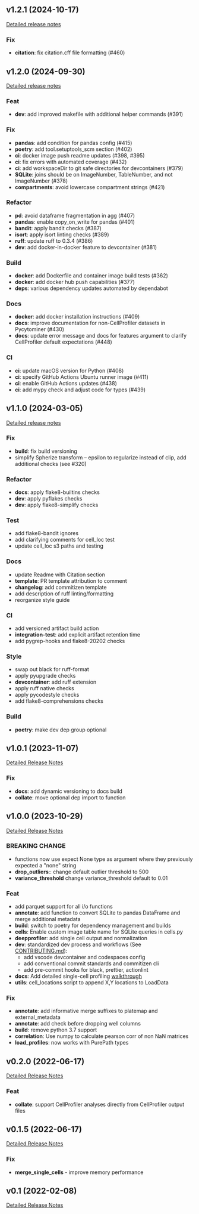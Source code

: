 ## v1.2.1 (2024-10-17)
[Detailed release notes](https://github.com/cytomining/pycytominer/releases/tag/v1.2.1)

### Fix

- **citation**: fix citation.cff file formatting (#460)

## v1.2.0 (2024-09-30)

[Detailed release notes](https://github.com/cytomining/pycytominer/releases/tag/v1.2.0)

### Feat

- **dev**: add improved makefile with additional helper commands (#391)

### Fix

- **pandas**: add condition for pandas config (#415)
- **poetry**: add tool.setuptools_scm section (#402)
- **ci**: docker image push readme updates (#398, #395)
- **ci**: fix errors with automated coverage (#432)
- **ci**: add workspaceDir to git safe directories for devcontainers (#379)
- **SQLite**: joins should be on ImageNumber, TableNumber, and not ImageNumber (#378)
- **compartments**: avoid lowercase compartment strings (#421)

### Refactor

- **pd**: avoid dataframe fragmentation in agg (#407)
- **pandas**: enable copy_on_write for pandas (#401)
- **bandit**: apply bandit checks (#387)
- **isort**: apply isort linting checks (#389)
- **ruff**: update ruff to 0.3.4 (#386)
- **dev**: add docker-in-docker feature to devcontainer (#381)

### Build

- **docker**: add Dockerfile and container image build tests (#362)
- **docker**: add docker hub push capabilities (#377)
- **deps**: various dependency updates automated by dependabot

### Docs

- **docker**: add docker installation instructions (#409)
- **docs**: improve documentation for non-CellProfiler datasets in Pycytominer (#430)
- **docs**: update error message and docs for features argument to clarify CellProfiler default expectations (#448)

### CI

- **ci**: update macOS version for Python (#408)
- **ci**: specify GitHub Actions Ubuntu runner image (#411)
- **ci**: enable GitHub Actions updates (#438)
- **ci**: add mypy check and adjust code for types (#439)

## v1.1.0 (2024-03-05)

[Detailed release notes](https://github.com/cytomining/pycytominer/releases/tag/v1.1.0)

### Fix

- **build**: fix build versioning
- simplify Spherize transform – epsilon to regularize instead of clip, add additional checks (see #320)

### Refactor

- **docs**: apply flake8-builtins checks
- **dev**: apply pyflakes checks
- **dev**: apply flake8-simplify checks

### Test

- add flake8-bandit ignores
- add clarifying comments for cell_loc test
- update cell_loc s3 paths and testing

### Docs

- update Readme with Citation section
- **template**: PR template attribution to comment
- **changelog**: add commitizen template
- add description of ruff linting/formatting
- reorganize style guide

### CI

- add versioned artifact build action
- **integration-test**: add explicit artifact retention time
- add pygrep-hooks and flake8-20202 checks

### Style

- swap out black for ruff-format
- apply pyupgrade checks
- **devcontainer**: add ruff extension
- apply ruff native checks
- apply pycodestyle checks
- add flake8-comprehensions checks

### Build

- **poetry**: make dev dep group optional

## v1.0.1 (2023-11-07)

[Detailed Release Notes](https://github.com/cytomining/pycytominer/releases/tag/v1.0.1)

### Fix

- **docs**: add dynamic versioning to docs build
- **collate**: move optional dep import to function

## v1.0.0 (2023-10-29)

[Detailed Release Notes](https://github.com/cytomining/pycytominer/releases/tag/v1.0.0)

### BREAKING CHANGE

- functions now use expect None type as argument where they previously expected a "none" string
- **drop_outliers**:: change default outlier threshold to 500
- **variance_threshold** change variance_threshold default to 0.01

### Feat

- add parquet support for all i/o functions
- **annotate**: add function to convert SQLite to pandas DataFrame and merge additional metadata
- **build**: switch to poetry for dependency management and builds
- **cells**: Enable custom image table name for SQLite queries in cells.py
- **deepprofiler**: add single cell output and normalization
- **dev**: standardized dev process and workflows (See [CONTRIBUTING.md](CONTRIBUTING.md)):
  - add vscode devcontainer and codespaces config
  - add conventional commit standards and commitizen cli
  - add pre-commit hooks for black, prettier, actionlint
- **docs**: Add detailed single-cell profiling [walkthrough](https://pycytominer.readthedocs.io/en/latest/walkthroughs/single_cell_usage.html)
- **utils**: cell_locations script to append X,Y locations to LoadData

### Fix

- **annotate**: add informative merge suffixes to platemap and external_metadata
- **annotate**: add check before dropping well columns
- **build**: remove python 3.7 support
- **correlation**: Use numpy to calculate pearson corr of non NaN matrices
- **load_profiles**: now works with PurePath types

## v0.2.0 (2022-06-17)

[Detailed Release Notes](https://github.com/cytomining/pycytominer/releases/tag/v0.2.0)

### Feat

- **collate**: support CellProfiler analyses directly from CellProfiler output files

## v0.1.5 (2022-06-17)

[Detailed Release Notes](https://github.com/cytomining/pycytominer/releases/tag/v0.1.5)

### Fix

- **merge_single_cells** - improve memory performance

## v0.1 (2022-02-08)

[Detailed Release Notes](https://github.com/cytomining/pycytominer/releases/tag/v0.1)
